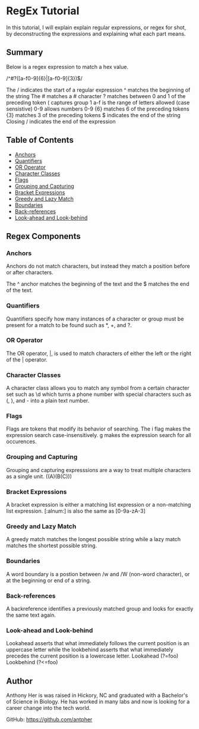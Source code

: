 # RegEx Tutorial

In this tutorial, I will explain explain regular expressions, or regex for shot, by deconstructing the expressions and explaining what each part means.

## Summary

Below is a regex expression to match a hex value.

/^#?([a-f0-9]{6}|[a-f0-9]{3})$/

The / indicates the start of a regular expression
^ matches the beginning of the string
The # matches a # character
? matches between 0 and 1 of the preceding token
( captures group 1
a-f is the range of letters allowed (case sensistive)
0-9 allows numbers 0-9
{6} matches 6 of the preceding tokens
{3} matches 3 of the preceding tokens
$ indicates the end of the string
Closing / indicates the end of the expression


## Table of Contents

- [Anchors](#anchors)
- [Quantifiers](#quantifiers)
- [OR Operator](#or-operator)
- [Character Classes](#character-classes)
- [Flags](#flags)
- [Grouping and Capturing](#grouping-and-capturing)
- [Bracket Expressions](#bracket-expressions)
- [Greedy and Lazy Match](#greedy-and-lazy-match)
- [Boundaries](#boundaries)
- [Back-references](#back-references)
- [Look-ahead and Look-behind](#look-ahead-and-look-behind)

## Regex Components

### Anchors

Anchors do not match characters, but instead they match a position before or after characters.

The ^ anchor matches the beginning of the text and the $ matches the end of the text.

### Quantifiers

Quantifiers specify how many instances of a character or group must be present for a match to be found such as *, +, and ?.

### OR Operator

The OR operator, |, is used to match characters of either the left or the right of the | operator.

### Character Classes

A character class allows you to match any symbol from a certain character set such as \d which turns a phone number with special characters such as (, ), and - into a plain text number.

### Flags

Flags are tokens that modify its behavior of searching. 
The i flag makes the expression search case-insensitively.
g makes the expression search for all occurences.

### Grouping and Capturing

Grouping and capturing expresssions are a way to treat multiple characters as a single unit.
((A)(B(C)))

### Bracket Expressions

A bracket expression is either a matching list expression or a non-matching list expression.
[:alnum:] is also the same as [0-9a-zA-3]

### Greedy and Lazy Match

A greedy match matches the longest possible string while a lazy match matches the shortest possible string.

### Boundaries

A word boundary is a postion between /w and /W (non-word character), or at the beginning or end of a string.

### Back-references

A backreference identifies a previously matched group and looks for exactly the same text again.

### Look-ahead and Look-behind

Lookahead asserts that what immediately follows the current position is an uppercase letter while the lookbehind asserts that what immediately precedes the current position is a lowercase letter.
Lookahead (?=foo)
Lookbehind (?<=foo)

## Author

Anthony Her is was raised in Hickory, NC and graduated with a Bachelor's of Science in Biology. He has worked in many labs and now is looking for a career change into the tech world.

GitHub: https://github.com/antpher

